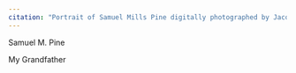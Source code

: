 ```yaml
---
citation: "Portrait of Samuel Mills Pine digitally photographed by Jacqueline Igliozzi and republished with permission, personal correspondence 01 Feb 2023."
---
```


Samuel M. Pine 

My Grandfather
